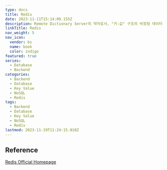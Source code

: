 ```yaml
---
type: docs
title: Redis
date: 2023-11-11T15:14:09.155Z
description: Remote Dictionary Server의 약자로서, "키-값" 구조의 비정형 데이터를 저장하고 관리하기 위한 오픈 소스 기반의 비관계형 데이터베이스 관리 시스템
linkTitle: Redis
nav_weight: 5
nav_icon:
  vendor: bs
  name: book
  color: indigo
featured: true
series:
  - Database
  - Backend
categories:
  - Backend
  - Database
  - Key Value
  - NoSQL
  - Redis
tags:
  - Backend
  - Database
  - Key Value
  - NoSQL
  - Redis
lastmod: 2023-11-19T11:24:15.010Z
---
```


## Reference

[Redis Official Homepage](https://redis.io/)

